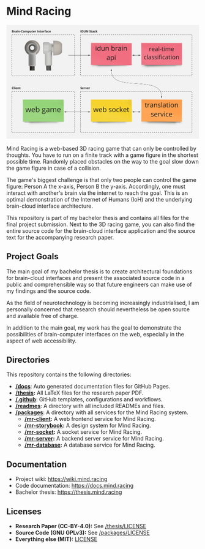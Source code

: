 # Mind Racing

![Rough architecture of Mind Racing and the corresponding IDUN Technologies software stack.](/readmes/img/rough-architecture.png)

Mind Racing is a web-based 3D racing game that can only be controlled by thoughts. You have to run on a finite track with a game figure in the shortest possible time. Randomly placed obstacles on the way to the goal slow down the game figure in case of a collision.

The game's biggest challenge is that only two people can control the game figure: Person A the x-axis, Person B the y-axis. Accordingly, one must interact with another's brain via the internet to reach the goal. This is an optimal demonstration of the Internet of Humans (IoH) and the underlying brain-cloud interface architecture.

This repository is part of my bachelor thesis and contains all files for the final project submission. Next to the 3D racing game, you can also find the entire source code for the brain-cloud interface application and the source text for the accompanying research paper.

## Project Goals

The main goal of my bachelor thesis is to create architectural foundations for brain-cloud interfaces and present the associated source code in a public and comprehensible way so that future engineers can make use of my findings and the source code.

As the field of neurotechnology is becoming increasingly industrialised, I am personally concerned that research should nevertheless be open source and available free of charge.

In addition to the main goal, my work has the goal to demonstrate the possibilities of brain-computer interfaces on the web, especially in the aspect of web accessibility.

## Directories

This repository contains the following directories:

- **[/docs](/docs/README.md)**: Auto generated documentation files for GitHub Pages.
- **[/thesis](/thesis/README.md):** All LaTeX files for the research paper PDF.
- **[/.github](/.github)**: GitHub templates, configurations and workflows.
- **[/readmes](/readmes/README.md)**: A directory with all included READMEs and files.
- **[/packages](/packages/README.md)**: A directory with all services for the Mind Racing system.
  - **[/mr-client](/packages/mr-client/README.md):** A web frontend service for Mind Racing.
  - **[/mr-storybook](/packages/mr-storybook/README.md):** A design system for Mind Racing.
  - **[/mr-socket](/packages/mr-socket/README.md):** A socket service for Mind Racing.
  - **[/mr-server](/packages/mr-server/README.md):** A backend server service for Mind Racing.
  - **[/mr-database](/packages/mr-database/README.md):** A database service for Mind Racing.

## Documentation

- Project wiki: <https://wiki.mind.racing>
- Code documentation: <https://docs.mind.racing>
- Bachelor thesis: <https://thesis.mind.racing>

## Licenses

- **Research Paper (CC-BY-4.0):** See [/thesis/LICENSE](/thesis/LICENSE)
- **Source Code (GNU GPLv3):** See [/packages/LICENSE](/packages/LICENSE)
- **Everything else (MIT):** [LICENSE](LICENSE)
